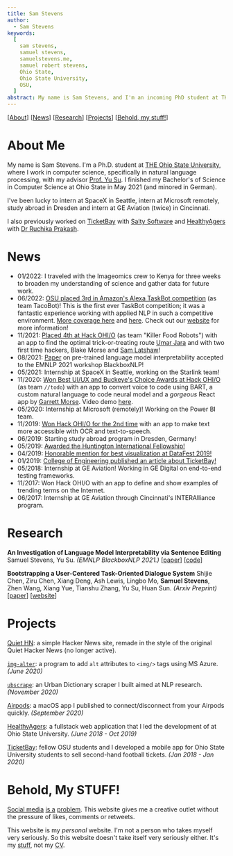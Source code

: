 ```yaml
---
title: Sam Stevens
author:
  - Sam Stevens
keywords:
  [
    sam stevens,
    samuel stevens,
    samuelstevens.me,
    samuel robert stevens,
    Ohio State,
    Ohio State University,
    OSU,
  ]
abstract: My name is Sam Stevens, and I'm an incoming PhD student at THE Ohio State University.
---
```

[[About](#about-me)] [[News](#news)] [[Research](#research)] [[Projects](#projects)] [[Behold, my stuff!](#behold-my-stuff)]

# About Me

My name is Sam Stevens. I'm a Ph.D. student at [THE Ohio State University](https://www.osu.edu/), where I work in computer science, specifically in natural language processing, with my advisor [Prof. Yu Su](https://ysu1989.github.io/). I finished my Bachelor's of Science in Computer Science at Ohio State in May 2021 (and minored in German).

I've been lucky to intern at SpaceX in Seattle, intern at Microsoft remotely, study abroad in Dresden and intern at GE Aviation (twice) in Cincinnati.

I also previously worked on [TicketBay](/projects/ticketbay) with [Salty Software](https://salty.software) and [HealthyAgers](/projects/healthyagers) with [Dr Ruchika Prakash](https://psychology.osu.edu/people/prakash.30).

# News

<div id="news-items">

- 01/2022: I traveled with the Imageomics crew to Kenya for three weeks to broaden my understanding of science and gather data for future work.  
- 06/2022: [OSU placed 3rd in Amazon's Alexa TaskBot competition](https://www.amazon.science/alexa-prize/three-top-performers-emerge-in-inaugural-alexa-prize-taskbot-challenge) (as team TacoBot)! This is the first ever TaskBot competition; it was a fantastic experience working with applied NLP in such a competitive environment. [More coverage here](https://cse.osu.edu/news/2022/06/osu-tacobot-team-won-third-place-honor-inaugural-alexa-prize-taskbot-challenge) and [here](https://engineering.osu.edu/news/2022/07/buckeyes-excel-amazon-alexa-prize-taskbot-challenge). Check out our [website](https://sunlab-osu.github.io/tacobot/index.html) for more information!
- 11/2021: [Placed 4th at Hack OHI/O](https://hack.osu.edu/2021/live/winners.html) (as team "Killer Food Robots") with an app to find the optimal trick-or-treating route [Umar Jara](https://www.linkedin.com/in/umarjara/) and with two first time hackers, Blake Morse and [Sam Latshaw](https://www.linkedin.com/in/sam-latshaw-702292160/)!
- 08/2021: [Paper](https://arxiv.org/abs/2011.14039) on pre-trained language model interpretability accepted to the EMNLP 2021 workshop BlackboxNLP!
- 05/2021: Internship at SpaceX in Seattle, working on the Starlink team!
- 11/2020: [Won Best UI/UX and Buckeye's Choice Awards at Hack OHI/O](https://hack.osu.edu/2020/#winners) (as team `//todo`) with an app to convert voice to code using BART, a custom natural language to code neural model and a _gorgeous_ React app by [Garrett Morse](https://garrettmorse.com/). Video demo [here](https://youtu.be/YzGKLUlunUM).
- 05/2020: Internship at Microsoft (remotely)! Working on the Power BI team.
- 11/2019: [Won Hack OHI/O for the 2nd time](https://engineering.osu.edu/news/2019/12/hackohio-winners-showcase-problem-solving-and-persistence) with an app to make text more accessible with OCR and text-to-speech.
- 06/2019: Starting study abroad program in Dresden, Germany!
- 05/2019: [Awarded the Huntington International Fellowship!](https://cllc.osu.edu/news/2019-huntington-international-fellowship-winners-named)
- 04/2019: [Honorable mention for best visualization at DataFest 2019!](https://data-analytics.osu.edu/datafest/previous-datafests-2019)
- 01/2019: [College of Engineering published an article about TicketBay!](https://engineering.osu.edu/news/2019/01/cse-students-make-buying-and-selling-tickets-easy-new-app)
- 05/2018: Internship at GE Aviation! Working in GE Digital on end-to-end testing frameworks.
- 11/2017: Won Hack OHI/O with an app to define and show examples of trending terms on the Internet.
- 06/2017: Internship at GE Aviation through Cincinnati's INTERAlliance program.

</div>

# Research

**An Investigation of Language Model Interpretability via Sentence Editing**
Samuel Stevens, Yu Su. 
*(EMNLP BlackboxNLP 2021.)*
\[[paper](https://arxiv.org/abs/2011.14039)\] \[[code](https://github.com/samuelstevens/sentence-editing-interpretability)\]

**Bootstrapping a User-Centered Task-Oriented Dialogue System**
Shijie Chen, Ziru Chen, Xiang Deng, Ash Lewis, Lingbo Mo, **Samuel Stevens**, Zhen Wang, Xiang Yue, Tianshu Zhang, Yu Su, Huan Sun.
*(Arxiv Preprint)*
\[[paper](https://arxiv.org/abs/2207.05223)\] \[[website](https://sunlab-osu.github.io/tacobot/)\]

# Projects

[Quiet HN](/projects/quiet-hn): a simple Hacker News site, remade in the style of the original Quiet Hacker News (no longer active).

[`img-alter`](/projects/img-alter): a program to add `alt` attributes to `<img/>` tags using MS Azure. _(June 2020)_

[`ubscrape`](/projects/ubscrape): an Urban Dictionary scraper I built aimed at NLP research. _(November 2020)_

[Airpods](/projects/airpods): a macOS app I published to connect/disconnect from your Airpods quickly. _(September 2020)_

[HealthyAgers](/projects/healthyagers): a fullstack web application that I led the development of at Ohio State University. _(June 2018 - Oct 2019)_

[TicketBay](/projects/ticketbay): fellow OSU students and I developed a mobile app for Ohio State University students to sell second-hand football tickets. _(Jan 2018 - Jan 2020)_

<!-- # Website Pages -->

<!-- [Machine Learning Notes](/pages/machine-learning-notes): Some notes on machine learning. Mostly a glossary of little terms that I want to remember for later on. -->

<!-- [Sam-wiches](/pages/sandwiches): A project to make a bunch of sandwiches. Currently on hold because of COVID-19. -->

# Behold, My STUFF!

[Social media](http://adamalterauthor.com/irresistible/) [is a](https://www.nirandfar.com/indistractable/) [problem](https://www.thesocialdilemma.com/). 
This website gives me a creative outlet without the pressure of likes, comments or retweets. 

This website is my _personal_ website. 
I'm not a person who takes myself very seriously. 
So this website doesn't take itself very seriously either. 
It's my [stuff](https://www.youtube-nocookie.com/embed/SHbS9tYFpcQ), not my [CV](/cv.pdf).
